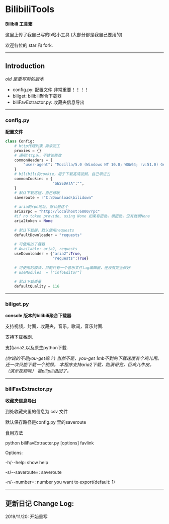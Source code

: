 # BilibiliTools


**Bilibili 工具箱**

这里上传了我自己写的b站小工具 (大部分都是我自己要用的)

欢迎各位的 star 和 fork.

---
## Introduction

*old 是重写前的版本*

- config.py: 配置文件 非常重要！！！！
- biliget: bilibili聚合下载器
- biliFavExtractor.py: 收藏夹信息导出

---
### config.py

**配置文件**

```python
class Config:
	# http代理列表 尚未完工
    proxies = {}
	# 通用http头，不建议修改
    commonHeaders = {
        "user-agent": "Mozilla/5.0 (Windows NT 10.0; WOW64; rv:51.0) Gecko/20100101 Firefox/51.0",
    }
	# bilibili的cookie，用于下载高清视频，自己填进去
    commonCookies = {
                     "SESSDATA":"",
    }
	# 默认下载路径，自己修改
    saveroute = r"C:\Download\bilidown"
	
	# aria的rpc地址，默认是这个
    aria2rpc = "http://localhost:6800/rpc"
    #if no token provide, using None 如果有密匙，填密匙，没有就填None
    aria2token = None
	
	# 默认下载器，默认使用requests
    defaultDownloader = "requests"
	
	# 可使用的下载器
    # Available: aria2, requests
    useDownloader = {"aria2":True,
                     "requests":True}
	
	# 可使用的模块，目前只有一个音乐文件tag编辑器，还没有完全做好
    # useModules  = ["infoEditor"]
	
	# 默认下载质量
    defaultQuality = 116
```


---
### biliget.py

**console 版本的bilibili聚合下载器**

支持视频，封面，收藏夹，音乐，歌词，音乐封面.

支持下载番剧.

支持aria2,以及原生python下载.

*(你说的不是you-get嘛？)*
*当然不是，you-get 1mb不到的下载速度有个鸡儿用。还一次只能下载一个视频。*
*本程序支持aria2下载，跑满带宽，巨鸡儿牛皮。*
*（演示视频呢）*
*被pilipili退回了。*

---
### biliFavExtractor.py

**收藏夹信息导出**

到处收藏夹里的信息为 csv 文件

默认保存路径是config.py 里的saveroute

食用方法

python biliFavExtracter.py [options] favlink

Options:

-h/--help: show help

-s/--saveroute=: saveroute

-n/--number=: number you want to export(default: 1)


---
## 更新日记 Change Log:

2019/11/20: 开始重写